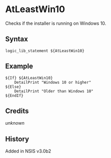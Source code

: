 # AtLeastWin10

Checks if the installer is running on Windows 10.

## Syntax

	logic_lib_statement ${AtLeastWin10}

## Example

	${If} ${AtLeastWin10}
		DetailPrint "Windows 10 or higher"
	${Else}
		DetailPrint "Older than Windows 10"
	${EndIf}

## Credits

*unknown*

## History

Added in NSIS v3.0b2
